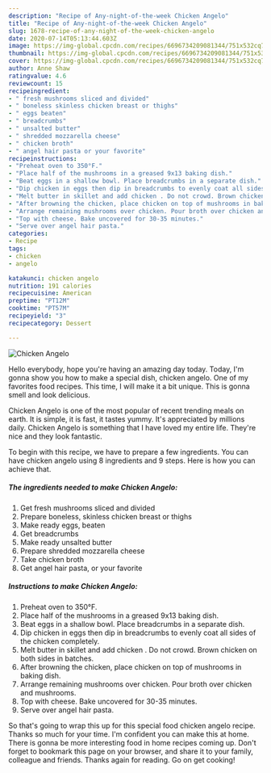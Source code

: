 ```yaml
---
description: "Recipe of Any-night-of-the-week Chicken Angelo"
title: "Recipe of Any-night-of-the-week Chicken Angelo"
slug: 1678-recipe-of-any-night-of-the-week-chicken-angelo
date: 2020-07-14T05:13:44.603Z
image: https://img-global.cpcdn.com/recipes/6696734209081344/751x532cq70/chicken-angelo-recipe-main-photo.jpg
thumbnail: https://img-global.cpcdn.com/recipes/6696734209081344/751x532cq70/chicken-angelo-recipe-main-photo.jpg
cover: https://img-global.cpcdn.com/recipes/6696734209081344/751x532cq70/chicken-angelo-recipe-main-photo.jpg
author: Anne Shaw
ratingvalue: 4.6
reviewcount: 15
recipeingredient:
- " fresh mushrooms sliced and divided"
- " boneless skinless chicken breast or thighs"
- " eggs beaten"
- " breadcrumbs"
- " unsalted butter"
- " shredded mozzarella cheese"
- " chicken broth"
- " angel hair pasta or your favorite"
recipeinstructions:
- "Preheat oven to 350°F."
- "Place half of the mushrooms in a greased 9x13 baking dish."
- "Beat eggs in a shallow bowl. Place breadcrumbs in a separate dish."
- "Dip chicken in eggs then dip in breadcrumbs to evenly coat all sides of the chicken completely."
- "Melt butter in skillet and add chicken . Do not crowd. Brown chicken on both sides in batches."
- "After browning the chicken, place chicken on top of mushrooms in baking dish."
- "Arrange remaining mushrooms over chicken. Pour broth over chicken and mushrooms."
- "Top with cheese. Bake uncovered for 30-35 minutes."
- "Serve over angel hair pasta."
categories:
- Recipe
tags:
- chicken
- angelo

katakunci: chicken angelo 
nutrition: 191 calories
recipecuisine: American
preptime: "PT12M"
cooktime: "PT57M"
recipeyield: "3"
recipecategory: Dessert

---
```



![Chicken Angelo](https://img-global.cpcdn.com/recipes/6696734209081344/751x532cq70/chicken-angelo-recipe-main-photo.jpg)

Hello everybody, hope you're having an amazing day today. Today, I'm gonna show you how to make a special dish, chicken angelo. One of my favorites food recipes. This time, I will make it a bit unique. This is gonna smell and look delicious.



Chicken Angelo is one of the most popular of recent trending meals on earth. It is simple, it is fast, it tastes yummy. It's appreciated by millions daily. Chicken Angelo is something that I have loved my entire life. They're nice and they look fantastic.


To begin with this recipe, we have to prepare a few ingredients. You can have chicken angelo using 8 ingredients and 9 steps. Here is how you can achieve that.

<!--inarticleads1-->

##### The ingredients needed to make Chicken Angelo:

1. Get  fresh mushrooms sliced and divided
1. Prepare  boneless, skinless chicken breast or thighs
1. Make ready  eggs, beaten
1. Get  breadcrumbs
1. Make ready  unsalted butter
1. Prepare  shredded mozzarella cheese
1. Take  chicken broth
1. Get  angel hair pasta, or your favorite




<!--inarticleads2-->

##### Instructions to make Chicken Angelo:

1. Preheat oven to 350°F.
1. Place half of the mushrooms in a greased 9x13 baking dish.
1. Beat eggs in a shallow bowl. Place breadcrumbs in a separate dish.
1. Dip chicken in eggs then dip in breadcrumbs to evenly coat all sides of the chicken completely.
1. Melt butter in skillet and add chicken . Do not crowd. Brown chicken on both sides in batches.
1. After browning the chicken, place chicken on top of mushrooms in baking dish.
1. Arrange remaining mushrooms over chicken. Pour broth over chicken and mushrooms.
1. Top with cheese. Bake uncovered for 30-35 minutes.
1. Serve over angel hair pasta.




So that's going to wrap this up for this special food chicken angelo recipe. Thanks so much for your time. I'm confident you can make this at home. There is gonna be more interesting food in home recipes coming up. Don't forget to bookmark this page on your browser, and share it to your family, colleague and friends. Thanks again for reading. Go on get cooking!
